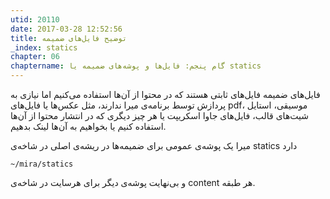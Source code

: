 ```yaml
---
utid: 20110
date: 2017-03-28 12:52:56
title: توضیح فایل‌های ضمیمه
_index: statics
chapter: 06
chaptername: گام پنجم: فایل‌ها و پوشه‌های ضمیمه یا statics
---
```

فایل‌های ضمیمه فایل‌های ثابتی هستند که در محتوا از آن‌ها استفاده می‌کنیم اما نیازی به پردازش توسط برنامه‌ی میرا ندارند، مثل عکس‌ها یا فایل‌های pdf، موسیقی، استایل شیت‌های قالب، فایل‌های جاوا اسکریپت یا هر چیز دیگری که در انتشار محتوا از آن‌ها استفاده کنیم یا بخواهیم به آن‌ها لینک بدهیم.

میرا یک پوشه‌ی عمومی برای ضمیمه‌ها در ریشه‌ی اصلی در شاخه‌ی statics دارد

	~/mira/statics

و بی‌نهایت پوشه‌ی دیگر برای هرسایت در شاخه‌ی content هر طبقه.
